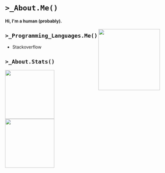 # `>_About.Me()`
#### Hi, I'm a human (probably).

<img align="right" src="https://doy2mn9upadnk.cloudfront.net/uploads/default/original/4X/2/7/4/274d40f45b3f56a908c194f494eec2319ca3063b.gif" alt="" width="200px">

## `>_Programming_Languages.Me()`
- Stackoverflow

## `>_About.Stats()`

<p>
    <a href="https://github.com/Wakaranaiii" style="width: 100%">
        <img src="https://github-readme-stats.vercel.app/api?username=Wakaranaiii&show_icons=true&theme=radical" alt="" height="160px"/>
        <img src="https://github-readme-stats.vercel.app/api/top-langs/?username=Wakaranaiii&layout=compact&theme=radical&langs_count=6&hide=qml,glsl,c,roff,cmake" alt="" height="160px"/>
    </a>
</p>

